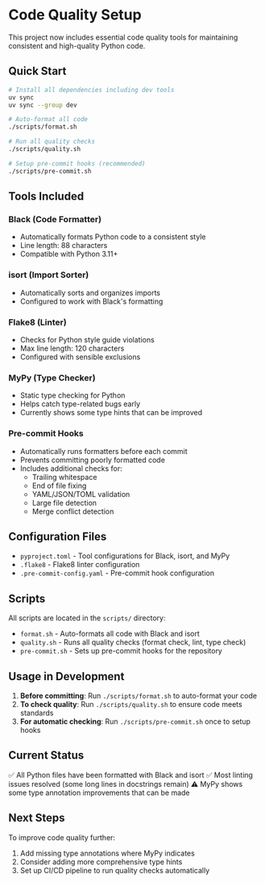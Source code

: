 # Code Quality Setup

This project now includes essential code quality tools for maintaining consistent and high-quality Python code.

## Quick Start

```bash
# Install all dependencies including dev tools
uv sync
uv sync --group dev

# Auto-format all code
./scripts/format.sh

# Run all quality checks
./scripts/quality.sh

# Setup pre-commit hooks (recommended)
./scripts/pre-commit.sh
```

## Tools Included

### Black (Code Formatter)
- Automatically formats Python code to a consistent style
- Line length: 88 characters
- Compatible with Python 3.11+

### isort (Import Sorter)
- Automatically sorts and organizes imports
- Configured to work with Black's formatting

### Flake8 (Linter)
- Checks for Python style guide violations
- Max line length: 120 characters
- Configured with sensible exclusions

### MyPy (Type Checker)
- Static type checking for Python
- Helps catch type-related bugs early
- Currently shows some type hints that can be improved

### Pre-commit Hooks
- Automatically runs formatters before each commit
- Prevents committing poorly formatted code
- Includes additional checks for:
  - Trailing whitespace
  - End of file fixing
  - YAML/JSON/TOML validation
  - Large file detection
  - Merge conflict detection

## Configuration Files

- `pyproject.toml` - Tool configurations for Black, isort, and MyPy
- `.flake8` - Flake8 linter configuration
- `.pre-commit-config.yaml` - Pre-commit hook configuration

## Scripts

All scripts are located in the `scripts/` directory:

- `format.sh` - Auto-formats all code with Black and isort
- `quality.sh` - Runs all quality checks (format check, lint, type check)
- `pre-commit.sh` - Sets up pre-commit hooks for the repository

## Usage in Development

1. **Before committing**: Run `./scripts/format.sh` to auto-format your code
2. **To check quality**: Run `./scripts/quality.sh` to ensure code meets standards
3. **For automatic checking**: Run `./scripts/pre-commit.sh` once to setup hooks

## Current Status

✅ All Python files have been formatted with Black and isort
✅ Most linting issues resolved (some long lines in docstrings remain)
⚠️ MyPy shows some type annotation improvements that can be made

## Next Steps

To improve code quality further:
1. Add missing type annotations where MyPy indicates
2. Consider adding more comprehensive type hints
3. Set up CI/CD pipeline to run quality checks automatically